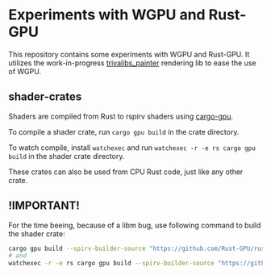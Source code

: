 # Experiments with WGPU and Rust-GPU

This repository contains some experiments with WGPU and Rust-GPU. It utilizes the work-in-progress [trivalibs_painter](https://github.com/trivial-space/trivalibs/tree/main/crates/trivalibs_painter) rendering lib to ease the use of WGPU.

## shader-crates

Shaders are compiled from Rust to rspirv shaders using [cargo-gpu](https://github.com/Rust-GPU/cargo-gpu).

To compile a shader crate, run `cargo gpu build` in the crate directory.

To watch compile, install `watchexec` and run `watchexec -r -e rs cargo gpu build` in the shader crate directory.

These crates can also be used from CPU Rust code, just like any other crate.

## !IMPORTANT!

For the time beeing, because of a libm bug, use following command to build the shader crate:

```bash
cargo gpu build --spirv-builder-source "https://github.com/Rust-GPU/rust-gpu" --spirv-builder-version "2aa4d4f8a8ba73103501562cfca17b8163e5a887" --multimodule
# and
watchexec -r -e rs cargo gpu build --spirv-builder-source "https://github.com/Rust-GPU/rust-gpu" --spirv-builder-version "2aa4d4f8a8ba73103501562cfca17b8163e5a887" --multimodule
```

